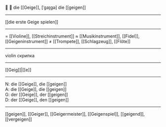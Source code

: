 🔴 🎻 die [[Geige]], [ˈɡaɪ̯gə]
die [[geigen]]

---
[[die erste Geige spielen]]


---
= [[Violine]], [[Streichinstrument]]
≈ [[Musikinstrument]], [[Fidel]], [[Geigeninstrument]]
≠ [[Trompete]], [[Schlagzeug]], [[Flöte]]

---
violin
скрипка

---
[[Geig]]|[[e]]

---
N: die [[Geige]], die [[geigen]]  
A: die [[Geige]], die [[geigen]]  
G: der [[Geige]], der [[geigen]]  
D: der [[Geige]], den [[geigen]]  

---
[[geigen]], [[Geiger]], [[Geigermeister]], [[Geigenspiel]], [[geigend]], [[vergeigen]]